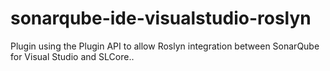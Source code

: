 # sonarqube-ide-visualstudio-roslyn

Plugin using the Plugin API to allow Roslyn integration between SonarQube for Visual Studio and SLCore..
